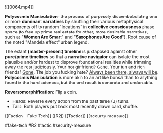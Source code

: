 ![[0064.mp4]]

**Polycosmic Manipulation-** the process of purposely discombobulating one or more **dominant narratives** by shuffling their various metaphysical components off to random "locations" in **collective consciousness** phase space (to free up prime real estate for other, more desirable narratives, such as "**Women Are Smart**" and "**Saxophones Are Good**"). Root cause of the noted "Mandela effect" urban legend.

The extant **(master-present) timeline** is juxtaposed against other **pure/prime timelines** so that a **narrative navigator** can isolate the most plausible and/or hardest to disprove foundational realities while trimming away the rest judiciously. Your hot girlfriend? <u>Gone</u>. Your fun and rich friends? <u>Gone</u>. The job you fucking hate? <u>Always been there, always will be</u>. **Polycosmis Manipulation** is more akin to an art like bonsai than to anything found in the hard sciences, but the end result is concrete and undeniable.

**Reversomorphification**: Flip a coin. 
* Heads: Reverse every action from the past three (3) turns. 
* Tails: Both players put back most recently drawn card, shuffle.

[[Faction - Fake Tech]]
[[R2]]
[[Tactics]]
[[security measure]]

#fake-tech #R2 #tactic #security-measure 